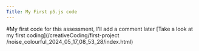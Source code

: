 ```yaml
---
Title: My First p5.js code
---
```


#My first code for this assessment, I'll add a comment later 
[Take a look at my first coding](/creativeCoding/first-project
/noise_colourful_2024_05_17_08_53_28/index.html)
